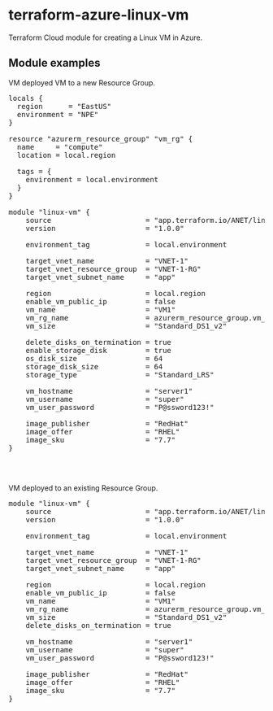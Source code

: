 # terraform-azure-linux-vm
Terraform Cloud module for creating a Linux VM in Azure.

## Module examples
VM deployed VM to a new Resource Group.<br>
<pre>
locals {
  region      = "EastUS"
  environment = "NPE"
}

resource "azurerm_resource_group" "vm_rg" {
  name     = "compute"
  location = local.region

  tags = {
    environment = local.environment
  }
}

module "linux-vm" {
    source                      = "app.terraform.io/ANET/linux-vm/azure"
    version                     = "1.0.0"

    environment_tag             = local.environment

    target_vnet_name            = "VNET-1"
    target_vnet_resource_group  = "VNET-1-RG"
    target_vnet_subnet_name     = "app"

    region                      = local.region
    enable_vm_public_ip         = false
    vm_name                     = "VM1"
    vm_rg_name                  = azurerm_resource_group.vm_rg.name
    vm_size                     = "Standard_DS1_v2"

    delete_disks_on_termination = true
    enable_storage_disk         = true
    os_disk_size                = 64
    storage_disk_size           = 64
    storage_type                = "Standard_LRS"

    vm_hostname                 = "server1"
    vm_username                 = "super"
    vm_user_password            = "P@ssword123!"

    image_publisher             = "RedHat"
    image_offer                 = "RHEL"
    image_sku                   = "7.7"
}
</pre><br><br>



VM deployed to an existing Resource Group.<br>
<pre>
module "linux-vm" {
    source                      = "app.terraform.io/ANET/linux-vm/azure"
    version                     = "1.0.0"

    environment_tag             = local.environment

    target_vnet_name            = "VNET-1"
    target_vnet_resource_group  = "VNET-1-RG"
    target_vnet_subnet_name     = "app"

    region                      = local.region
    enable_vm_public_ip         = false
    vm_name                     = "VM1"
    vm_rg_name                  = azurerm_resource_group.vm_rg.name
    vm_size                     = "Standard_DS1_v2"
    delete_disks_on_termination = true

    vm_hostname                 = "server1"
    vm_username                 = "super"
    vm_user_password            = "P@ssword123!"

    image_publisher             = "RedHat"
    image_offer                 = "RHEL"
    image_sku                   = "7.7"
}
</pre><br><br>
